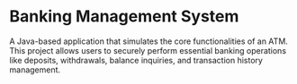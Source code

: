 # **Banking Management System**

A Java-based application that simulates the core functionalities of an ATM. This project allows users to securely perform essential banking operations like deposits, withdrawals, balance inquiries, and transaction history management.
